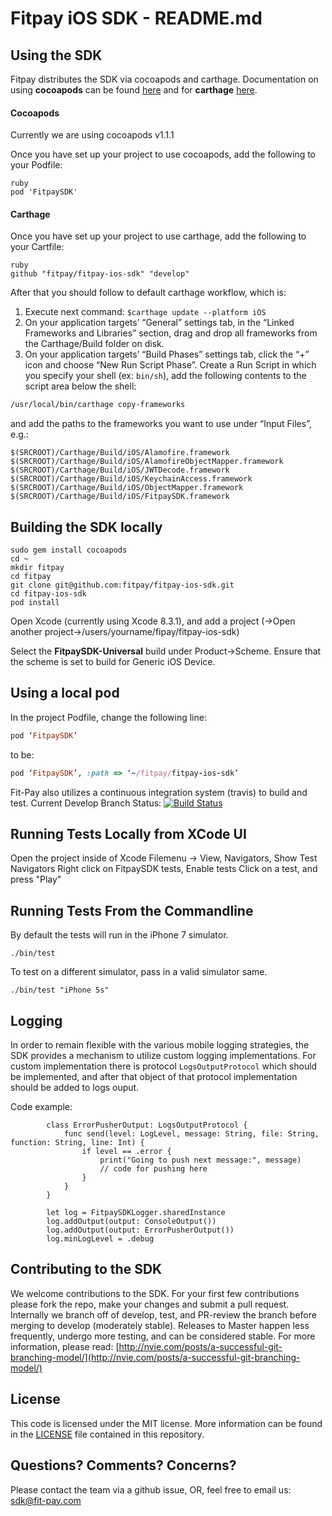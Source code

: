 # Fitpay iOS SDK - README.md


## Using the SDK
Fitpay distributes the SDK via cocoapods and carthage. Documentation on using **cocoapods** can be found [here](https://guides.cocoapods.org/using/getting-started.html) and for **carthage** [here](https://github.com/Carthage/Carthage#if-youre-building-for-ios-tvos-or-watchos). 
#### Cocoapods
Currently we are using cocoapods v1.1.1

Once you have set up your project to use cocoapods, add the following to your Podfile:
```
ruby
pod 'FitpaySDK'
```

#### Carthage
Once you have set up your project to use carthage, add the following to your Cartfile:
```
ruby
github "fitpay/fitpay-ios-sdk" "develop"
```
After that you should follow to default carthage workflow, which is:

1. Execute next command:  ```$carthage update --platform iOS```
1. On your application targets’ “General” settings tab, in the “Linked Frameworks and Libraries” section, drag and drop all frameworks from the Carthage/Build folder on disk.
1. On your application targets’ “Build Phases” settings tab, click the “+” icon and choose “New Run Script Phase”. Create a Run Script in which you specify your shell (ex: `bin/sh`), add the following contents to the script area below the shell:

  ```sh
  /usr/local/bin/carthage copy-frameworks
  ```
  and add the paths to the frameworks you want to use under “Input Files”, e.g.:
 
  ```
  $(SRCROOT)/Carthage/Build/iOS/Alamofire.framework
  $(SRCROOT)/Carthage/Build/iOS/AlamofireObjectMapper.framework
  $(SRCROOT)/Carthage/Build/iOS/JWTDecode.framework
  $(SRCROOT)/Carthage/Build/iOS/KeychainAccess.framework
  $(SRCROOT)/Carthage/Build/iOS/ObjectMapper.framework
  $(SRCROOT)/Carthage/Build/iOS/FitpaySDK.framework
  ```


## Building the SDK locally

```
sudo gem install cocoapods
cd ~  
mkdir fitpay
cd fitpay  
git clone git@github.com:fitpay/fitpay-ios-sdk.git
cd fitpay-ios-sdk
pod install  
```
Open Xcode (currently using Xcode 8.3.1), and add a project (->Open another project->/users/yourname/fipay/fitpay-ios-sdk)  

Select the **FitpaySDK-Universal** build under Product->Scheme. Ensure that the scheme is set to build for Generic iOS Device.
## Using a local pod
In the project Podfile, change the following line:
```ruby
pod ‘FitpaySDK’
````
to be:
```ruby 
pod ‘FitpaySDK’, :path => ‘~/fitpay/fitpay-ios-sdk’  
```

Fit-Pay also utilizes a continuous integration system (travis) to build and test. Current Develop Branch Status: [![Build Status](https://travis-ci.org/fitpay/fitpay-ios-sdk.svg?branch=develop)](https://travis-ci.org/fitpay/fitpay-ios-sdk)


## Running Tests Locally from XCode UI
Open the project inside of Xcode
Filemenu -> View, Navigators, Show Test Navigators
Right click on FitpaySDK tests, Enable tests
Click on a test, and press "Play"

## Running Tests From the Commandline
By default the tests will run in the iPhone 7 simulator.
```
./bin/test
```
To test on a different simulator, pass in a valid simulator same.
```
./bin/test "iPhone 5s"
```

## Logging
In order to remain flexible with the various mobile logging strategies, the SDK provides a mechanism to utilize custom logging implementations. For custom implementation there is protocol `LogsOutputProtocol` which should be implemented, and after that object of that protocol implementation should be added to logs ouput.

Code example:

```
        class ErrorPusherOutput: LogsOutputProtocol {
            func send(level: LogLevel, message: String, file: String, function: String, line: Int) {
                if level == .error {
                    print("Going to push next message:", message)
                    // code for pushing here
                }
            }
        }
        
        let log = FitpaySDKLogger.sharedInstance
        log.addOutput(output: ConsoleOutput())
        log.addOutput(output: ErrorPusherOutput())
        log.minLogLevel = .debug

```

## Contributing to the SDK
We welcome contributions to the SDK. For your first few contributions please fork the repo, make your changes and submit a pull request. Internally we branch off of develop, test, and PR-review the branch before merging to develop (moderately stable). Releases to Master happen less frequently, undergo more testing, and can be considered stable. For more information, please read:  [http://nvie.com/posts/a-successful-git-branching-model/](http://nvie.com/posts/a-successful-git-branching-model/)

## License
This code is licensed under the MIT license. More information can be found in the [LICENSE](LICENSE) file contained in this repository.

## Questions? Comments? Concerns?
Please contact the team via a github issue, OR, feel free to email us: sdk@fit-pay.com

